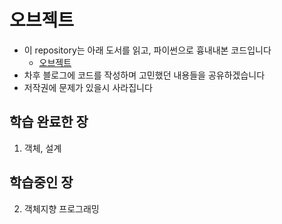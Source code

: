 # 오브젝트

+ 이 repository는 아래 도서를 읽고, 파이썬으로 흉내내본 코드입니다
  + [오브젝트](https://wikibook.co.kr/object/)
+ 차후 블로그에 코드를 작성하며 고민했던 내용들을 공유하겠습니다
+ 저작권에 문제가 있을시 사라집니다

## 학습 완료한 장

1. 객체, 설계

## 학습중인 장

2. 객체지향 프로그래밍
